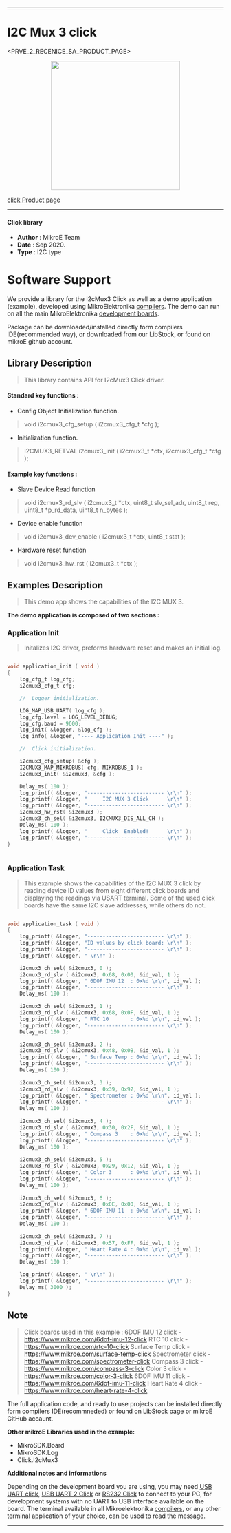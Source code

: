 
---
# I2C Mux 3 click

<PRVE_2_RECENICE_SA_PRODUCT_PAGE>

<p align="center">
  <img src="@{CLICK_IMAGE_LINK}" height=300px>
</p>


[click Product page](<CLICK_PRODUCT_PAGE_LINK>)

---


#### Click library 

- **Author**        : MikroE Team
- **Date**          : Sep 2020.
- **Type**          : I2C type


# Software Support

We provide a library for the I2cMux3 Click 
as well as a demo application (example), developed using MikroElektronika 
[compilers](http://shop.mikroe.com/compilers). 
The demo can run on all the main MikroElektronika [development boards](http://shop.mikroe.com/development-boards).

Package can be downloaded/installed directly form compilers IDE(recommended way), or downloaded from our LibStock, or found on mikroE github account. 

## Library Description

> This library contains API for I2cMux3 Click driver.

#### Standard key functions :

- Config Object Initialization function.
> void i2cmux3_cfg_setup ( i2cmux3_cfg_t *cfg ); 
 
- Initialization function.
> I2CMUX3_RETVAL i2cmux3_init ( i2cmux3_t *ctx, i2cmux3_cfg_t *cfg );

#### Example key functions :

- Slave Device Read function
> void i2cmux3_rd_slv ( i2cmux3_t *ctx, uint8_t slv_sel_adr, uint8_t reg, uint8_t *p_rd_data, 
                      uint8_t n_bytes );
 
- Device enable function
> void i2cmux3_dev_enable ( i2cmux3_t *ctx, uint8_t stat );

- Hardware reset function
> void i2cmux3_hw_rst ( i2cmux3_t *ctx );

## Examples Description

> This demo app shows the capabilities of the I2C MUX 3.

**The demo application is composed of two sections :**

### Application Init 

> Initalizes I2C driver, preforms hardware reset
> and makes an initial log. 

```c

void application_init ( void )
{
    log_cfg_t log_cfg;
    i2cmux3_cfg_t cfg;

    //  Logger initialization.

    LOG_MAP_USB_UART( log_cfg );
    log_cfg.level = LOG_LEVEL_DEBUG;
    log_cfg.baud = 9600;
    log_init( &logger, &log_cfg );
    log_info( &logger, "---- Application Init ----" );

    //  Click initialization.

    i2cmux3_cfg_setup( &cfg );
    I2CMUX3_MAP_MIKROBUS( cfg, MIKROBUS_1 );
    i2cmux3_init( &i2cmux3, &cfg );

    Delay_ms( 100 );
    log_printf( &logger, "------------------------- \r\n" );
    log_printf( &logger, "     I2C MUX 3 Click      \r\n" );
    log_printf( &logger, "------------------------- \r\n" );
    i2cmux3_hw_rst( &i2cmux3 );
    i2cmux3_ch_sel( &i2cmux3, I2CMUX3_DIS_ALL_CH );
    Delay_ms( 100 );
    log_printf( &logger, "     Click  Enabled!      \r\n" );
    log_printf( &logger, "------------------------- \r\n" );
}
  
```

### Application Task

> This example shows the capabilities of the I2C MUX 3 click 
> by reading device ID values from eight different click 
> boards and displaying the readings via USART terminal. Some
> of the used click boards have the same I2C slave addresses,
> while others do not. 

```c

void application_task ( void )
{
    log_printf( &logger, "------------------------- \r\n" );
    log_printf( &logger, "ID values by click board: \r\n" );
    log_printf( &logger, "------------------------- \r\n" );
    log_printf( &logger, " \r\n" );

    i2cmux3_ch_sel( &i2cmux3, 0 );
    i2cmux3_rd_slv ( &i2cmux3, 0x68, 0x00, &id_val, 1 );
    log_printf( &logger, " 6DOF IMU 12  : 0x%d \r\n", id_val );
    log_printf( &logger, "------------------------- \r\n" );
    Delay_ms( 100 );

    i2cmux3_ch_sel( &i2cmux3, 1 );
    i2cmux3_rd_slv ( &i2cmux3, 0x68, 0x0F, &id_val, 1 );
    log_printf( &logger, " RTC 10       : 0x%d \r\n", id_val );
    log_printf( &logger, "------------------------- \r\n" );
    Delay_ms( 100 );

    i2cmux3_ch_sel( &i2cmux3, 2 );
    i2cmux3_rd_slv ( &i2cmux3, 0x48, 0x0B, &id_val, 1 );
    log_printf( &logger, " Surface Temp : 0x%d \r\n", id_val );
    log_printf( &logger, "------------------------- \r\n" );
    Delay_ms( 100 );
    
    i2cmux3_ch_sel( &i2cmux3, 3 );
    i2cmux3_rd_slv ( &i2cmux3, 0x39, 0x92, &id_val, 1 );
    log_printf( &logger, " Spectrometer : 0x%d \r\n", id_val );
    log_printf( &logger, "------------------------- \r\n" );
    Delay_ms( 100 );
    
    i2cmux3_ch_sel( &i2cmux3, 4 );
    i2cmux3_rd_slv ( &i2cmux3, 0x30, 0x2F, &id_val, 1 );
    log_printf( &logger, " Compass 3    : 0x%d \r\n", id_val );
    log_printf( &logger, "------------------------- \r\n" );
    Delay_ms( 100 );
    
    i2cmux3_ch_sel( &i2cmux3, 5 );
    i2cmux3_rd_slv ( &i2cmux3, 0x29, 0x12, &id_val, 1 );
    log_printf( &logger, " Color 3      : 0x%d \r\n", id_val );
    log_printf( &logger, "------------------------- \r\n" );
    Delay_ms( 100 );
    
    i2cmux3_ch_sel( &i2cmux3, 6 );
    i2cmux3_rd_slv ( &i2cmux3, 0x0E, 0x00, &id_val, 1 );
    log_printf( &logger, " 6DOF IMU 11  : 0x%d \r\n", id_val );
    log_printf( &logger, "------------------------- \r\n" );
    Delay_ms( 100 );
    
    i2cmux3_ch_sel( &i2cmux3, 7 );
    i2cmux3_rd_slv ( &i2cmux3, 0x57, 0xFF, &id_val, 1 );
    log_printf( &logger, " Heart Rate 4 : 0x%d \r\n", id_val );
    log_printf( &logger, "------------------------- \r\n" );
    Delay_ms( 100 );

    log_printf( &logger, " \r\n" );
    log_printf( &logger, "------------------------- \r\n" );
    Delay_ms( 3000 );
}  

```

## Note

> Click boards used in this example :
>                6DOF IMU 12 click -   https://www.mikroe.com/6dof-imu-12-click
>                RTC 10 click -             https://www.mikroe.com/rtc-10-click
>                Surface Temp click - https://www.mikroe.com/surface-temp-click
>                Spectrometer click - https://www.mikroe.com/spectrometer-click
>                Compass 3 click -       https://www.mikroe.com/compass-3-click
>                Color 3 click -           https://www.mikroe.com/color-3-click
>                6DOF IMU 11 click -   https://www.mikroe.com/6dof-imu-11-click
>                Heart Rate 4 click - https://www.mikroe.com/heart-rate-4-click

The full application code, and ready to use projects can be  installed directly form compilers IDE(recommneded) or found on LibStock page or mikroE GitHub accaunt.

**Other mikroE Libraries used in the example:** 

- MikroSDK.Board
- MikroSDK.Log
- Click.I2cMux3

**Additional notes and informations**

Depending on the development board you are using, you may need 
[USB UART click](http://shop.mikroe.com/usb-uart-click), 
[USB UART 2 Click](http://shop.mikroe.com/usb-uart-2-click) or 
[RS232 Click](http://shop.mikroe.com/rs232-click) to connect to your PC, for 
development systems with no UART to USB interface available on the board. The 
terminal available in all Mikroelektronika 
[compilers](http://shop.mikroe.com/compilers), or any other terminal application 
of your choice, can be used to read the message.



---
